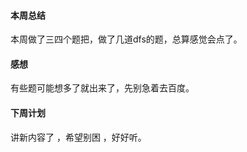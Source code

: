 #### 本周总结
本周做了三四个题把，做了几道dfs的题，总算感觉会点了。


#### 感想
有些题可能想多了就出来了，先别急着去百度。


#### 下周计划
讲新内容了 ，希望别困 ，好好听。

